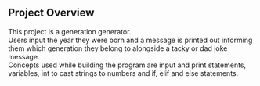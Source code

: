 ## Project Overview  
This project is a generation generator.  
Users input the year they were born and a message is printed out informing them which generation they belong to alongside a tacky or dad joke message.  
Concepts used while building the program are input and print statements, variables, int to cast strings to numbers and if, elif and else statements.  